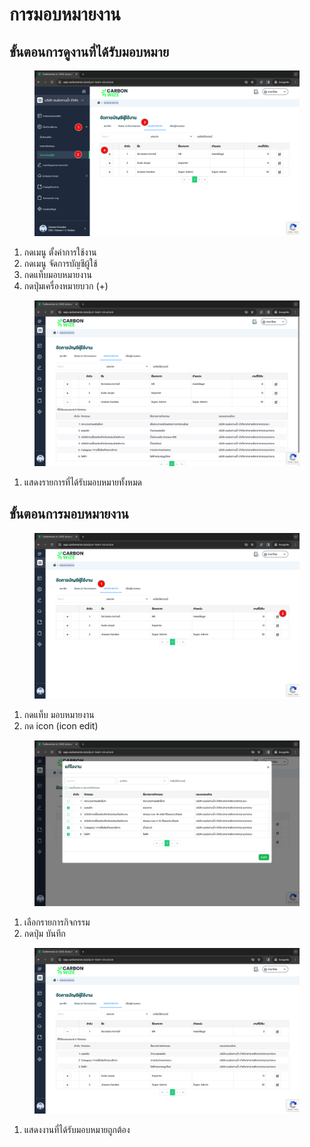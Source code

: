 # การมอบหมายงาน

## **ขั้นตอนการดูงานที่ได้รับมอบหมาย**

<figure><img src="../../../.gitbook/assets/image (15) (1).png" alt=""><figcaption></figcaption></figure>

1. กดเมนู ตั้งค่าการใช้งาน
2. กดเมนู จัดการบัญชีผู้ใช้
3. กดแท็บมอบหมายงาน
4. กดปุ่มเครื่องหมายบวก (+)



<figure><img src="../../../.gitbook/assets/image (16) (1).png" alt=""><figcaption></figcaption></figure>

1. แสดงรายการที่ได้รับมอบหมายทั้งหมด



## **ขั้นตอนการมอบหมายงาน**

<figure><img src="../../../.gitbook/assets/image (17).png" alt=""><figcaption></figcaption></figure>

1. กดแท็บ มอบหมายงาน
2. กด icon (icon edit)



<figure><img src="../../../.gitbook/assets/image (168).png" alt=""><figcaption></figcaption></figure>

1. เลือกรายการกิจกรรม
2. กดปุ่ม บันทึก



<figure><img src="../../../.gitbook/assets/image (12) (1).png" alt=""><figcaption></figcaption></figure>

1. แสดงงานที่ได้รับมอบหมายถูกต้อง
